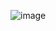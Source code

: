 ![image](https://github.com/MightEnlightenYou/LocalDev/assets/86793055/8b572209-2991-4d57-a206-f88d02fb9a4e)

